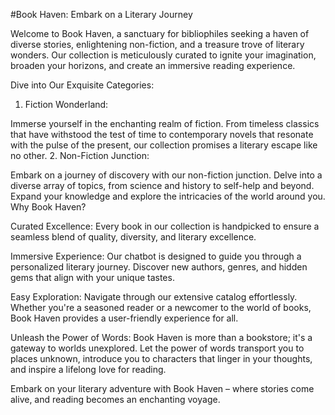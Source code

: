 #Book Haven: Embark on a Literary Journey

Welcome to Book Haven, a sanctuary for bibliophiles seeking a haven of diverse stories, enlightening non-fiction, and a treasure trove of literary wonders. Our collection is meticulously curated to ignite your imagination, broaden your horizons, and create an immersive reading experience.

Dive into Our Exquisite Categories:

1. Fiction Wonderland:

Immerse yourself in the enchanting realm of fiction. From timeless classics that have withstood the test of time to contemporary novels that resonate with the pulse of the present, our collection promises a literary escape like no other. 2. Non-Fiction Junction:

Embark on a journey of discovery with our non-fiction junction. Delve into a diverse array of topics, from science and history to self-help and beyond. Expand your knowledge and explore the intricacies of the world around you.
Why Book Haven?

Curated Excellence: Every book in our collection is handpicked to ensure a seamless blend of quality, diversity, and literary excellence.

Immersive Experience: Our chatbot is designed to guide you through a personalized literary journey. Discover new authors, genres, and hidden gems that align with your unique tastes.

Easy Exploration: Navigate through our extensive catalog effortlessly. Whether you're a seasoned reader or a newcomer to the world of books, Book Haven provides a user-friendly experience for all.

Unleash the Power of Words:
Book Haven is more than a bookstore; it's a gateway to worlds unexplored. Let the power of words transport you to places unknown, introduce you to characters that linger in your thoughts, and inspire a lifelong love for reading.

Embark on your literary adventure with Book Haven – where stories come alive, and reading becomes an enchanting voyage.
